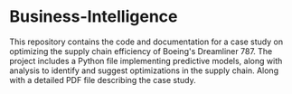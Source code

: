 # Business-Intelligence
This repository contains the code and documentation for a case study on optimizing the supply chain efficiency of Boeing's Dreamliner 787. The project includes a Python file implementing predictive models, along with analysis to identify and suggest optimizations in the supply chain. Along with a detailed PDF file describing the case study.
